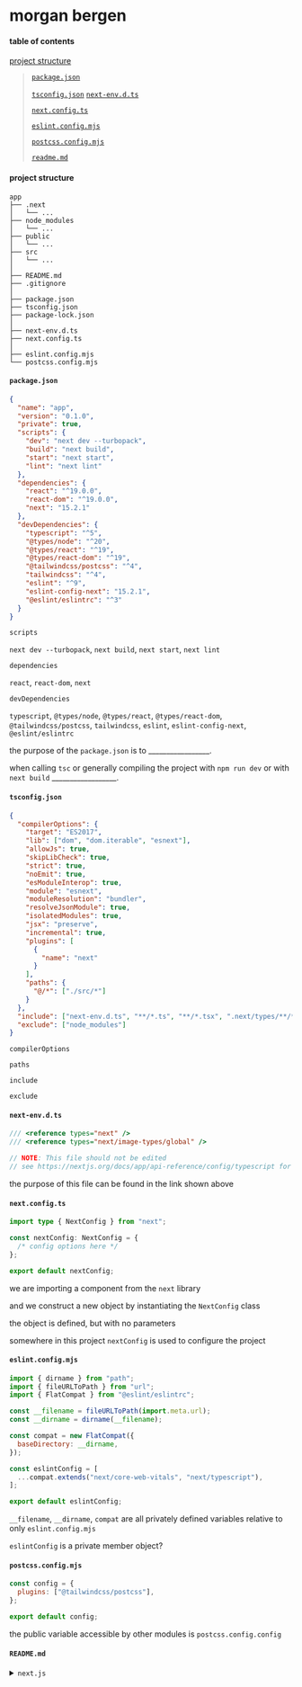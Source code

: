 #  morgan bergen

####  table of contents

[project structure](#project-structure)

> [`package.json`](#packagejson)
>
> [`tsconfig.json`](#tsconfigjson)
> [`next-env.d.ts`](#next-envdts)
> 
> [`next.config.ts`](#nextconfigts)
>
> [`eslint.config.mjs`](#eslintconfigmjs)
>
> [`postcss.config.mjs`](#postcssconfigmjs)
>
> [`readme.md`](#readmemd)

####  project structure

```
app
├── .next
│   └── ...
├── node_modules
│   └── ...
├── public
│   └── ...
├── src
│   └── ...
│
├── README.md
├── .gitignore
│
├── package.json
├── tsconfig.json
├── package-lock.json
│
├── next-env.d.ts
├── next.config.ts
│
├── eslint.config.mjs
└── postcss.config.mjs
```

####  `package.json`

```JSON
{
  "name": "app",
  "version": "0.1.0",
  "private": true,
  "scripts": {
    "dev": "next dev --turbopack",
    "build": "next build",
    "start": "next start",
    "lint": "next lint"
  },
  "dependencies": {
    "react": "^19.0.0",
    "react-dom": "^19.0.0",
    "next": "15.2.1"
  },
  "devDependencies": {
    "typescript": "^5",
    "@types/node": "^20",
    "@types/react": "^19",
    "@types/react-dom": "^19",
    "@tailwindcss/postcss": "^4",
    "tailwindcss": "^4",
    "eslint": "^9",
    "eslint-config-next": "15.2.1",
    "@eslint/eslintrc": "^3"
  }
}
```

`scripts`

`next dev --turbopack`, `next build`, `next start`, `next lint`

`dependencies`

`react`, `react-dom`, `next`

`devDependencies` 

`typescript`, `@types/node`, `@types/react`, `@types/react-dom`, `@tailwindcss/postcss`, `tailwindcss`, `eslint`, `eslint-config-next`, `@eslint/eslintrc`

the purpose of the `package.json` is to _________________. 

when calling `tsc` or generally compiling the project with `npm run dev` or with `next build` __________________.

####  `tsconfig.json`

```JSON
{
  "compilerOptions": {
    "target": "ES2017",
    "lib": ["dom", "dom.iterable", "esnext"],
    "allowJs": true,
    "skipLibCheck": true,
    "strict": true,
    "noEmit": true,
    "esModuleInterop": true,
    "module": "esnext",
    "moduleResolution": "bundler",
    "resolveJsonModule": true,
    "isolatedModules": true,
    "jsx": "preserve",
    "incremental": true,
    "plugins": [
      {
        "name": "next"
      }
    ],
    "paths": {
      "@/*": ["./src/*"]
    }
  },
  "include": ["next-env.d.ts", "**/*.ts", "**/*.tsx", ".next/types/**/*.ts"],
  "exclude": ["node_modules"]
}
```

`compilerOptions`

`paths`

`include`

`exclude`



####  `next-env.d.ts`

```ts
/// <reference types="next" />
/// <reference types="next/image-types/global" />

// NOTE: This file should not be edited
// see https://nextjs.org/docs/app/api-reference/config/typescript for more information.
```

the purpose of this file can be found in the link shown above

####  `next.config.ts`

```ts
import type { NextConfig } from "next";

const nextConfig: NextConfig = {
  /* config options here */
};

export default nextConfig;
```

we are importing a component from the `next` library

and we construct a new object by instantiating the `NextConfig` class

the object is defined, but with no parameters

somewhere in this project `nextConfig` is used to configure the project
























####  `eslint.config.mjs`

```mjs
import { dirname } from "path";
import { fileURLToPath } from "url";
import { FlatCompat } from "@eslint/eslintrc";

const __filename = fileURLToPath(import.meta.url);
const __dirname = dirname(__filename);

const compat = new FlatCompat({
  baseDirectory: __dirname,
});

const eslintConfig = [
  ...compat.extends("next/core-web-vitals", "next/typescript"),
];

export default eslintConfig;
```

`__filename`, `__dirname`, `compat` are all privately defined variables relative to only `eslint.config.mjs`

`eslintConfig` is a private member object?

####  `postcss.config.mjs`

```mjs
const config = {
  plugins: ["@tailwindcss/postcss"],
};

export default config;
```

the public variable accessible by other modules is `postcss.config.config`


####  `README.md`

<details><summary><code>next.js</code></summary>

this is a [next.js](https://nextjs.org) project bootstrapped with [`create-next-app`](https://nextjs.org/docs/app/api-reference/cli/create-next-app).

**getting started**

first, run the development server:

```bash
npm run dev
# or
yarn dev
# or
pnpm dev
# or
bun dev
```

open [http://localhost:3000](http://localhost:3000) with your browser to see the result.

you can start editing the page by modifying `app/page.tsx`. the page auto-updates as you edit the file.

this project uses [`next/font`](https://nextjs.org/docs/app/building-your-application/optimizing/fonts) to automatically optimize and load [geist](https://vercel.com/font), a new font family for vercel.

**learn more**

to learn more about next.js, take a look at the following resources:

- [next.js documentation](https://nextjs.org/docs) - learn about next.js features and api.
- [learn next.js](https://nextjs.org/learn) - an interactive next.js tutorial.

you can check out [the next.js github repository](https://github.com/vercel/next.js) - your feedback and contributions are welcome!

**deploy on vercel**

the easiest way to deploy your next.js app is to use the [vercel platform](https://vercel.com/new?utm_medium=default-template&filter=next.js&utm_source=create-next-app&utm_campaign=create-next-app-readme) from the creators of next.js.

check out our [next.js deployment documentation](https://nextjs.org/docs/app/building-your-application/deploying) for more details.

</details>
